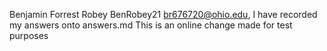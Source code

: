 Benjamin Forrest Robey
BenRobey21
br676720@ohio.edu, I have recorded my answers onto answers.md
This is an online change made for test purposes
